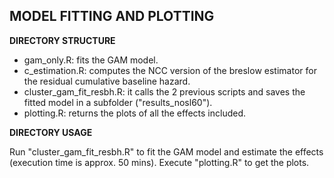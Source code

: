 ## MODEL FITTING AND PLOTTING

__DIRECTORY STRUCTURE__

- gam_only.R: fits the GAM model.
- c_estimation.R: computes the NCC version of the breslow estimator for the residual cumulative baseline hazard.
- cluster_gam_fit_resbh.R: it calls the 2 previous scripts and saves the fitted model in a subfolder ("results_nosl60").
- plotting.R: returns the plots of all the effects included.

__DIRECTORY USAGE__

Run "cluster_gam_fit_resbh.R" to fit the GAM model and estimate the effects (execution time is approx. 50 mins). Execute "plotting.R" to get the plots.
